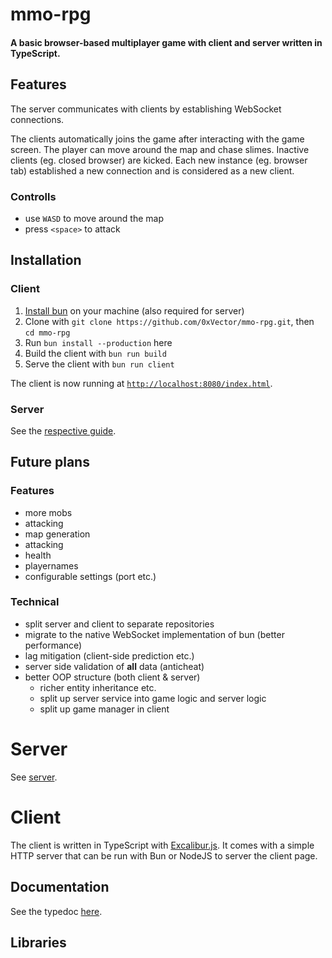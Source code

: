 # mmo-rpg

#### A basic browser-based multiplayer game with client and server written in TypeScript.

## Features

The server communicates with clients by establishing WebSocket connections.

The clients automatically joins the game after interacting with the game screen. The player can move around the map and chase slimes. Inactive clients (eg. closed browser) are kicked. Each new instance (eg. browser tab) established a new connection and is considered as a new client.

### Controlls
- use `WASD` to move around the map
- press `<space>` to attack

## Installation

### Client

1. [Install bun](https://bun.sh/) on your machine (also required for server)
2. Clone with `git clone https://github.com/0xVector/mmo-rpg.git`, then `cd mmo-rpg`
3. Run `bun install --production` here
4. Build the client with `bun run build`
5. Serve the client with `bun run client`

The client is now running at [`http://localhost:8080/index.html`](http://localhost:8080/index.html).

### Server

See the [respective guide](./server/README.md).

## Future plans

### Features 
- more mobs
- attacking
- map generation
- attacking
- health
- playernames
- configurable settings (port etc.)

### Technical

- split server and client to separate repositories
- migrate to the native WebSocket implementation of bun (better performance)
- lag mitigation (client-side prediction etc.)
- server side validation of **all** data (anticheat)
- better OOP structure (both client & server)
    - richer entity inheritance etc.
    - split up server service into game logic and server logic
    - split up game manager in client

# Server

See [server](./server/).

# Client

The client is written in TypeScript with [Excalibur.js](https://excaliburjs.com/). It comes with a simple HTTP server that can be run with Bun or NodeJS to server the client page.

## Documentation

See the typedoc [here](https://0xvector.me/mmo-rpg/client).

## Libraries